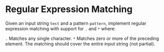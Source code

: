 # Regular Expression Matching

Given an input string `test` and a pattern `pattern`, implement regular expression matching with support for `.` and `*` where:

`.` Matches any single character.​​​​
`*` Matches zero or more of the preceding element.
The matching should cover the entire input string (not partial).